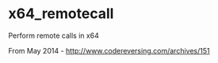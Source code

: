 # x64_remotecall
Perform remote calls in x64

From May 2014 - http://www.codereversing.com/archives/151
